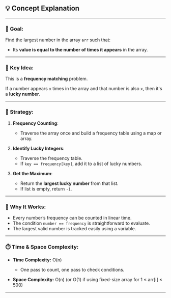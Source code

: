 ## 💡 Concept Explanation

---

### 🔑 Goal:
Find the largest number in the array `arr` such that:
- Its **value is equal to the number of times it appears** in the array.

---

### 🧠 Key Idea:
This is a **frequency matching** problem.

If a number appears `x` times in the array and that number is also `x`, then it's a **lucky number**.

---

### 📐 Strategy:

1. **Frequency Counting**:
   - Traverse the array once and build a frequency table using a map or array.

2. **Identify Lucky Integers**:
   - Traverse the frequency table.
   - If `key == frequency[key]`, add it to a list of lucky numbers.

3. **Get the Maximum**:
   - Return the **largest lucky number** from that list.
   - If list is empty, return `-1`.

---

### 💼 Why It Works:

- Every number’s frequency can be counted in linear time.
- The condition `number == frequency` is straightforward to evaluate.
- The largest valid number is tracked easily using a variable.

---

### ⏱️ Time & Space Complexity:

- **Time Complexity:** O(n)  
  - One pass to count, one pass to check conditions.

- **Space Complexity:** O(n) (or O(1) if using fixed-size array for 1 ≤ arr[i] ≤ 500)

---

